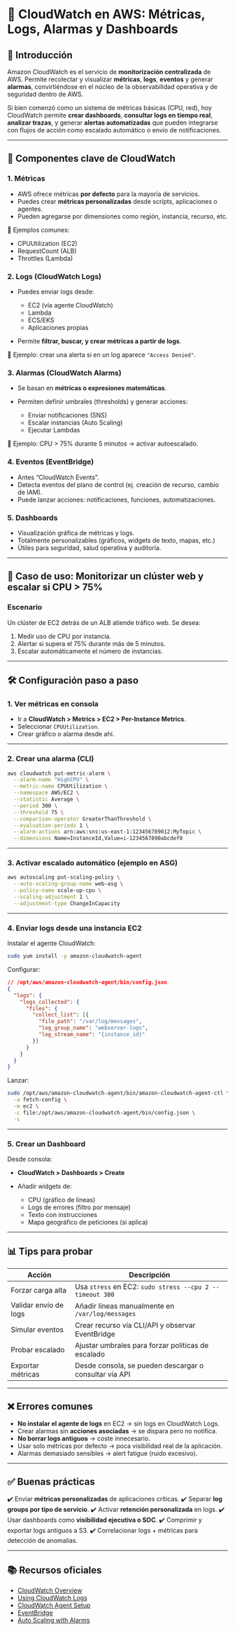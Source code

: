 # 📡 CloudWatch en AWS: Métricas, Logs, Alarmas y Dashboards

## 🧭 Introducción

Amazon CloudWatch es el servicio de **monitorización centralizada** de AWS. Permite recolectar y visualizar **métricas**, **logs**, **eventos** y generar **alarmas**, convirtiéndose en el núcleo de la observabilidad operativa y de seguridad dentro de AWS.

Si bien comenzó como un sistema de métricas básicas (CPU, red), hoy CloudWatch permite **crear dashboards**, **consultar logs en tiempo real**, **analizar trazas**, y generar **alertas automatizadas** que pueden integrarse con flujos de acción como escalado automático o envío de notificaciones.

---

## 🔧 Componentes clave de CloudWatch

### 1. **Métricas**

* AWS ofrece métricas **por defecto** para la mayoría de servicios.
* Puedes crear **métricas personalizadas** desde scripts, aplicaciones o agentes.
* Pueden agregarse por dimensiones como región, instancia, recurso, etc.

📌 Ejemplos comunes:

* CPUUtilization (EC2)
* RequestCount (ALB)
* Throttles (Lambda)

### 2. **Logs (CloudWatch Logs)**

* Puedes enviar logs desde:

  * EC2 (vía agente CloudWatch)
  * Lambda
  * ECS/EKS
  * Aplicaciones propias
* Permite **filtrar, buscar, y crear métricas a partir de logs**.

📌 Ejemplo: crear una alerta si en un log aparece `"Access Denied"`.

### 3. **Alarmas (CloudWatch Alarms)**

* Se basan en **métricas o expresiones matemáticas**.
* Permiten definir umbrales (thresholds) y generar acciones:

  * Enviar notificaciones (SNS)
  * Escalar instancias (Auto Scaling)
  * Ejecutar Lambdas

📌 Ejemplo: CPU > 75% durante 5 minutos → activar autoescalado.

### 4. **Eventos (EventBridge)**

* Antes “CloudWatch Events”.
* Detecta eventos del plano de control (ej. creación de recurso, cambio de IAM).
* Puede lanzar acciones: notificaciones, funciones, automatizaciones.

### 5. **Dashboards**

* Visualización gráfica de métricas y logs.
* Totalmente personalizables (gráficos, widgets de texto, mapas, etc.)
* Útiles para seguridad, salud operativa y auditoría.

---

## 🧪 Caso de uso: Monitorizar un clúster web y escalar si CPU > 75%

### Escenario

Un clúster de EC2 detrás de un ALB atiende tráfico web. Se desea:

1. Medir uso de CPU por instancia.
2. Alertar si supera el 75% durante más de 5 minutos.
3. Escalar automáticamente el número de instancias.

---

## 🛠️ Configuración paso a paso

### 1. Ver métricas en consola

* Ir a **CloudWatch > Metrics > EC2 > Per-Instance Metrics**.
* Seleccionar `CPUUtilization`.
* Crear gráfico o alarma desde ahí.

---

### 2. Crear una alarma (CLI)

```bash
aws cloudwatch put-metric-alarm \
  --alarm-name "HighCPU" \
  --metric-name CPUUtilization \
  --namespace AWS/EC2 \
  --statistic Average \
  --period 300 \
  --threshold 75 \
  --comparison-operator GreaterThanThreshold \
  --evaluation-periods 1 \
  --alarm-actions arn:aws:sns:us-east-1:123456789012:MyTopic \
  --dimensions Name=InstanceId,Value=i-1234567890abcdef0
```

---

### 3. Activar escalado automático (ejemplo en ASG)

```bash
aws autoscaling put-scaling-policy \
  --auto-scaling-group-name web-asg \
  --policy-name scale-up-cpu \
  --scaling-adjustment 1 \
  --adjustment-type ChangeInCapacity
```

---

### 4. Enviar logs desde una instancia EC2

Instalar el agente CloudWatch:

```bash
sudo yum install -y amazon-cloudwatch-agent
```

Configurar:

```json
// /opt/aws/amazon-cloudwatch-agent/bin/config.json
{
  "logs": {
    "logs_collected": {
      "files": {
        "collect_list": [{
          "file_path": "/var/log/messages",
          "log_group_name": "webserver-logs",
          "log_stream_name": "{instance_id}"
        }]
      }
    }
  }
}
```

Lanzar:

```bash
sudo /opt/aws/amazon-cloudwatch-agent/bin/amazon-cloudwatch-agent-ctl \
  -a fetch-config \
  -m ec2 \
  -c file:/opt/aws/amazon-cloudwatch-agent/bin/config.json \
  -s
```

---

### 5. Crear un Dashboard

Desde consola:

* **CloudWatch > Dashboards > Create**
* Añadir widgets de:

  * CPU (gráfico de líneas)
  * Logs de errores (filtro por mensaje)
  * Texto con instrucciones
  * Mapa geográfico de peticiones (si aplica)

---

## 📊 Tips para probar

| Acción                | Descripción                                              |
| --------------------- | -------------------------------------------------------- |
| Forzar carga alta     | Usa `stress` en EC2: `sudo stress --cpu 2 --timeout 300` |
| Validar envío de logs | Añadir líneas manualmente en `/var/log/messages`         |
| Simular eventos       | Crear recurso vía CLI/API y observar EventBridge         |
| Probar escalado       | Ajustar umbrales para forzar políticas de escalado       |
| Exportar métricas     | Desde consola, se pueden descargar o consultar vía API   |

---

## ❌ Errores comunes

* **No instalar el agente de logs** en EC2 → sin logs en CloudWatch Logs.
* Crear alarmas sin **acciones asociadas** → se dispara pero no notifica.
* **No borrar logs antiguos** → coste innecesario.
* Usar solo métricas por defecto → poca visibilidad real de la aplicación.
* Alarmas demasiado sensibles → alert fatigue (ruido excesivo).

---

## ✅ Buenas prácticas

✔️ Enviar **métricas personalizadas** de aplicaciones críticas.
✔️ Separar **log groups por tipo de servicio**.
✔️ Activar **retención personalizada** en logs.
✔️ Usar dashboards como **visibilidad ejecutiva o SOC**.
✔️ Comprimir y exportar logs antiguos a S3.
✔️ Correlacionar logs + métricas para detección de anomalías.

---

## 📚 Recursos oficiales

* [CloudWatch Overview](https://docs.aws.amazon.com/cloudwatch/)
* [Using CloudWatch Logs](https://docs.aws.amazon.com/AmazonCloudWatch/latest/logs/WhatIsCloudWatchLogs.html)
* [CloudWatch Agent Setup](https://docs.aws.amazon.com/AmazonCloudWatch/latest/monitoring/install-CloudWatch-Agent.html)
* [EventBridge](https://docs.aws.amazon.com/eventbridge/)
* [Auto Scaling with Alarms](https://docs.aws.amazon.com/autoscaling/ec2/userguide/as-instance-monitoring.html)